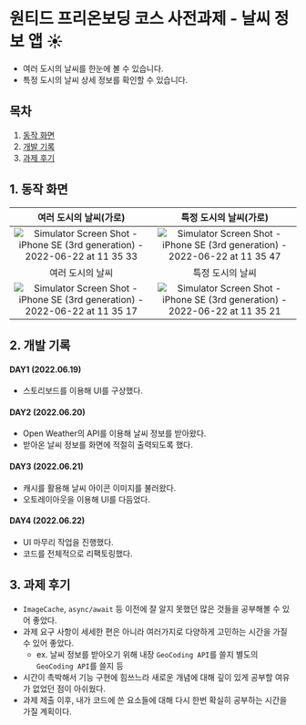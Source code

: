 # 원티드 프리온보딩 코스 사전과제 - 날씨 정보 앱 ☀️
- 여러 도시의 날씨를 한눈에 볼 수 있습니다.
- 특정 도시의 날씨 상세 정보를 확인할 수 있습니다.

## 목차
1. [동작 화면](https://github.com/3dots3craters/wanted_pre_onboarding/edit/main/README.md#%EB%8F%99%EC%9E%91-%ED%99%94%EB%A9%B4)
2. [개발 기록](https://github.com/3dots3craters/wanted_pre_onboarding/edit/main/README.md#%EA%B0%9C%EB%B0%9C-%EA%B8%B0%EB%A1%9D)
3. [과제 후기](https://github.com/3dots3craters/wanted_pre_onboarding/edit/main/README.md#%EA%B3%BC%EC%A0%9C-%ED%9B%84%EA%B8%B0) 

## 1. 동작 화면
|여러 도시의 날씨(가로) | 특정 도시의 날씨(가로) |
|:--------------:|:--------------:|
|![Simulator Screen Shot - iPhone SE (3rd generation) - 2022-06-22 at 11 35 33](https://user-images.githubusercontent.com/66169740/174931524-e019b694-34f4-4097-85c0-63ac04cab65d.png)|![Simulator Screen Shot - iPhone SE (3rd generation) - 2022-06-22 at 11 35 47](https://user-images.githubusercontent.com/66169740/174931529-f8a84030-720e-4737-ba57-2b222e8dde87.png)|
| 여러 도시의 날씨 | 특정 도시의 날씨 |  
|![Simulator Screen Shot - iPhone SE (3rd generation) - 2022-06-22 at 11 35 17](https://user-images.githubusercontent.com/66169740/174931518-e7ae51f1-1ea7-4026-aa45-cc4bf9a943d0.png)|![Simulator Screen Shot - iPhone SE (3rd generation) - 2022-06-22 at 11 35 21](https://user-images.githubusercontent.com/66169740/174931421-344ba60c-7a50-4aa2-a255-d1c6a3d5dca4.png)|

## 2. 개발 기록

#### DAY1 (2022.06.19)
- 스토리보드를 이용해 UI를 구상했다.

#### DAY2 (2022.06.20)
- Open Weather의 API를 이용해 날씨 정보를 받아왔다.
- 받아온 날씨 정보를 화면에 적절히 출력되도록 했다.

#### DAY3 (2022.06.21)
- 캐시를 활용해 날씨 아이콘 이미지를 불러왔다.
- 오토레이아웃을 이용해 UI를 다듬었다.

#### DAY4 (2022.06.22)
- UI 마무리 작업을 진행했다.
- 코드를 전체적으로 리팩토링했다.

## 3. 과제 후기
- `ImageCache`, `async/await` 등 이전에 잘 알지 못했던 많은 것들을 공부해볼 수 있어 좋았다.
- 과제 요구 사항이 세세한 편은 아니라 여러가지로 다양하게 고민하는 시간을 가질 수 있어 좋았다.
  - ex. 날씨 정보를 받아오기 위해 내장 `GeoCoding API`를 쓸지 별도의 `GeoCoding API`를 쓸지 등
- 시간이 촉박해서 기능 구현에 힘쓰느라 새로운 개념에 대해 깊이 있게 공부할 여유가 없었던 점이 아쉬웠다.
- 과제 제출 이후, 내가 코드에 쓴 요소들에 대해 다시 한번 확실히 공부하는 시간을 가질 계획이다.
